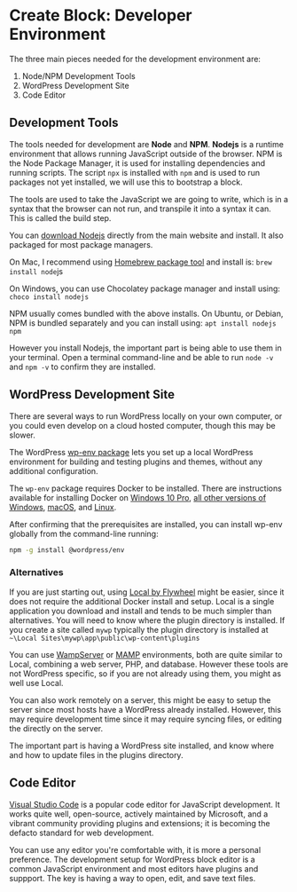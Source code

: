 
# Create Block: Developer Environment

The three main pieces needed for the development environment are:

1. Node/NPM Development Tools
2. WordPress Development Site
3. Code Editor

## Development Tools

The tools needed for development are **Node** and **NPM**. **Nodejs** is a runtime environment that allows running JavaScript outside of the browser. NPM is the Node Package Manager, it is used for installing dependencies and running scripts. The script `npx` is installed with `npm` and is used to run packages not yet installed, we will use this to bootstrap a block.

The tools are used to take the JavaScript we are going to write, which is in a syntax that the browser can not run, and transpile it into a syntax it can. This is called the build step.

You can [download Nodejs](https://nodejs.org/) directly from the main website and install. It also packaged for most package managers.

On Mac, I recommend using [Homebrew package tool](https://brew.sh/) and install is: `brew install node`js

On Windows, you can use Chocolatey package manager and install using: `choco install nodejs`

NPM usually comes bundled with the above installs. On Ubuntu, or Debian, NPM is bundled separately and you can install using: `apt install nodejs npm`

However you install Nodejs, the important part is being able to use them in your terminal. Open a terminal command-line and be able to run `node -v` and `npm -v` to confirm they are installed.


## WordPress Development Site

There are several ways to run WordPress locally on your own computer, or you could even develop on a cloud hosted computer, though this may be slower.

The WordPress [wp-env package](https://www.npmjs.com/package/@wordpress/env) lets you set up a local WordPress environment for building and testing plugins and themes, without any additional configuration.

The `wp-env` package requires Docker to be installed. There are instructions available for installing Docker on [Windows 10 Pro](https://docs.docker.com/docker-for-windows/install/), [all other versions of Windows](https://docs.docker.com/toolbox/toolbox_install_windows/), [macOS](https://docs.docker.com/docker-for-mac/install/), and [Linux](https://docs.docker.com/v17.12/install/linux/docker-ce/ubuntu/#install-using-the-convenience-script).


After confirming that the prerequisites are installed, you can install wp-env globally from the command-line running:

```bash
npm -g install @wordpress/env
```

### Alternatives

If you are just starting out, using [Local by Flywheel](https://localbyflywheel.com/) might be easier, since it does not require the additional Docker install and setup. Local is a single application you download and install and tends to be much simpler than alternatives. You will need to know where the plugin directory is installed. If you create a site called `mywp` typically the plugin directory is installed at `~\Local Sites\mywp\app\public\wp-content\plugins`

You can use [WampServer](http://www.wampserver.com/en/) or
[MAMP](https://www.mamp.info/) environments, both are quite similar to
Local, combining a web server, PHP, and database. However these tools
are not WordPress specific, so if you are not already using them, you might as
well use Local.

You can also work remotely on a server, this might be easy to setup the server since most hosts have a WordPress already installed. However, this may require development time since it may require syncing files, or editing the directly on the server.

The important part is having a WordPress site installed, and know where and how to update files in the plugins directory.

## Code Editor

[Visual Studio Code](https://code.visualstudio.com/) is a popular code editor for JavaScript development. It works quite well, open-source, actively maintained by Microsoft, and a vibrant community providing plugins and extensions; it is becoming the defacto standard for web development.

You can use any editor you're comfortable with, it is more a personal preference. The development setup for WordPress block editor is a common JavaScript environment and most editors have plugins and suppport. The key is having a way to open, edit, and save text files.
